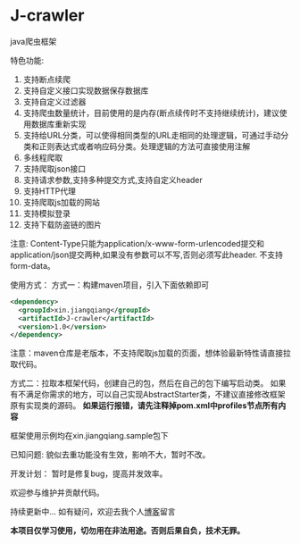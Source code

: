 # J-crawler
java爬虫框架

特色功能:
1. 支持断点续爬
2. 支持自定义接口实现数据保存数据库
3. 支持自定义过滤器
4. 支持爬虫数量统计，目前使用的是内存(断点续传时不支持继续统计)，建议使用数据库重新实现
5. 支持给URL分类，可以使得相同类型的URL走相同的处理逻辑，可通过手动分类和正则表达式或者响应码分类。处理逻辑的方法可直接使用注解
6. 多线程爬取
7. 支持爬取json接口
8. 支持请求参数,支持多种提交方式,支持自定义header
9. 支持HTTP代理
10. 支持爬取js加载的网站
11. 支持模拟登录
12. 支持下载防盗链的图片

注意:
Content-Type只能为application/x-www-form-urlencoded提交和application/json提交两种,如果没有参数可以不写,否则必须写此header.
不支持form-data。

使用方式：
方式一：构建maven项目，引入下面依赖即可
```XML
<dependency>
  <groupId>xin.jiangqiang</groupId>
  <artifactId>J-crawler</artifactId>
  <version>1.0</version>
</dependency>
```
注意：maven仓库是老版本，不支持爬取js加载的页面，想体验最新特性请直接拉取代码。

方式二：拉取本框架代码，创建自己的包，然后在自己的包下编写启动类。
如果有不满足你需求的地方，可以自己实现AbstractStarter类，不建议直接修改框架原有实现类的源码。
**如果运行报错，请先注释掉pom.xml中profiles节点所有内容**

框架使用示例均在xin.jiangqiang.sample包下

已知问题:
貌似去重功能没有生效，影响不大，暂时不改。

开发计划：
暂时是修复bug，提高并发效率。

欢迎参与维护并贡献代码。

持续更新中...
如有疑问，欢迎去我个人[博客](https://blog.jiangqiang.xin)留言

**本项目仅学习使用，切勿用在非法用途。否则后果自负，技术无罪。**